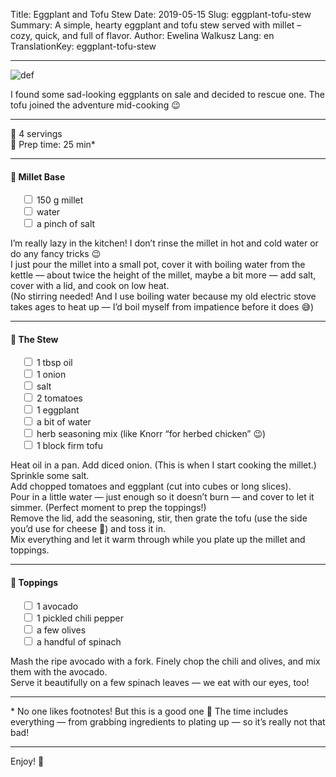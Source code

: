 Title: Eggplant and Tofu Stew
Date: 2019-05-15
Slug: eggplant-tofu-stew
Summary: A simple, hearty eggplant and tofu stew served with millet – cozy, quick, and full of flavor.
Author: Ewelina Walkusz
Lang: en
TranslationKey: eggplant-tofu-stew

---

![def]

I found some sad-looking eggplants on sale and decided to rescue one. The tofu joined the adventure mid-cooking 😉

---

🔹 4 servings </br>
🔹 Prep time: 25 min*  

---

#### 🍚 Millet Base

&emsp; <input type="checkbox"> 150 g millet </br>
&emsp; <input type="checkbox"> water </br>
&emsp; <input type="checkbox"> a pinch of salt </br>

I’m really lazy in the kitchen! I don’t rinse the millet in hot and cold water or do any fancy tricks 😉  
I just pour the millet into a small pot, cover it with boiling water from the kettle — about twice the height of the millet, maybe a bit more — add salt, cover with a lid, and cook on low heat.  
(No stirring needed! And I use boiling water because my old electric stove takes ages to heat up — I’d boil myself from impatience before it does 😅)

---

#### 🍆 The Stew

&emsp; <input type="checkbox"> 1 tbsp oil </br>
&emsp; <input type="checkbox"> 1 onion </br>
&emsp; <input type="checkbox"> salt </br>
&emsp; <input type="checkbox"> 2 tomatoes </br>
&emsp; <input type="checkbox"> 1 eggplant </br>
&emsp; <input type="checkbox"> a bit of water </br>
&emsp; <input type="checkbox"> herb seasoning mix (like Knorr “for herbed chicken” 😉) </br>
&emsp; <input type="checkbox"> 1 block firm tofu </br>

Heat oil in a pan. Add diced onion. (This is when I start cooking the millet.) Sprinkle some salt.  
Add chopped tomatoes and eggplant (cut into cubes or long slices).  
Pour in a little water — just enough so it doesn’t burn — and cover to let it simmer. (Perfect moment to prep the toppings!)  
Remove the lid, add the seasoning, stir, then grate the tofu (use the side you’d use for cheese 🙂) and toss it in.  
Mix everything and let it warm through while you plate up the millet and toppings.

---

#### 🥑 Toppings

&emsp; <input type="checkbox"> 1 avocado </br>
&emsp; <input type="checkbox"> 1 pickled chili pepper </br>
&emsp; <input type="checkbox"> a few olives </br>
&emsp; <input type="checkbox"> a handful of spinach </br>

Mash the ripe avocado with a fork. Finely chop the chili and olives, and mix them with the avocado.  
Serve it beautifully on a few spinach leaves — we eat with our eyes, too!

---

\* No one likes footnotes! But this is a good one 🙂 The time includes everything — from grabbing ingredients to plating up — so it’s really not that bad!

---

Enjoy! 💚

[def]: static/images/eggplant_tofu_stew.jpg
